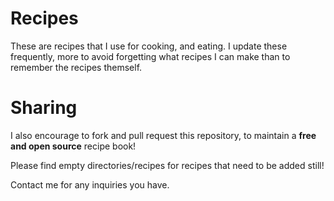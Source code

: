 # Recipes

These are recipes that I use for cooking, and eating.
I update these frequently, more to avoid forgetting what recipes I can make than
to remember the recipes themself. 

# Sharing

I also encourage to fork and pull request this repository, to maintain a **free and open source** recipe book!

Please find empty directories/recipes for recipes that need to be added still!


Contact me for any inquiries you have.

